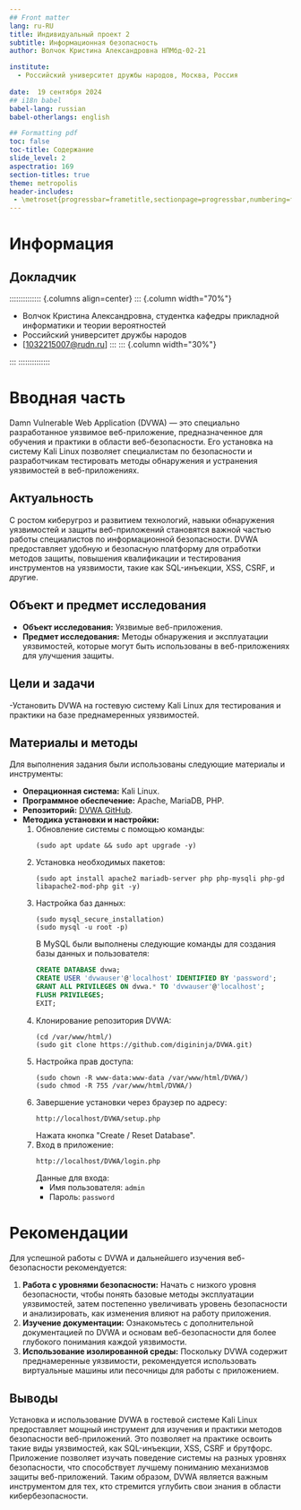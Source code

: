 ```yaml
---
## Front matter
lang: ru-RU
title: Индивидуальный проект 2
subtitle: Информационная безопасность 
author: Волчок Кристина Александровна НПМбд-02-21

institute:
  - Российский университет дружбы народов, Москва, Россия
  
date:  19 сентября 2024
## i18n babel
babel-lang: russian
babel-otherlangs: english

## Formatting pdf
toc: false
toc-title: Содержание
slide_level: 2
aspectratio: 169
section-titles: true
theme: metropolis
header-includes:
 - \metroset{progressbar=frametitle,sectionpage=progressbar,numbering=fraction}
---
```


# Информация

## Докладчик

:::::::::::::: {.columns align=center}
::: {.column width="70%"}

  * Волчок Кристина Александровна, студентка  кафедры прикладной информатики и теории вероятностей
  * Российский университет дружбы народов
  * [1032215007@rudn.ru]
:::
::: {.column width="30%"}


:::
::::::::::::::

# Вводная часть

Damn Vulnerable Web Application (DVWA) — это специально разработанное уязвимое веб-приложение, предназначенное для обучения и практики в области веб-безопасности. Его установка на систему Kali Linux позволяет специалистам по безопасности и разработчикам тестировать методы обнаружения и устранения уязвимостей в веб-приложениях.

## Актуальность

С ростом киберугроз и развитием технологий, навыки обнаружения уязвимостей и защиты веб-приложений становятся важной частью работы специалистов по информационной безопасности. DVWA предоставляет удобную и безопасную платформу для отработки методов защиты, повышения квалификации и тестирования инструментов на уязвимости, такие как SQL-инъекции, XSS, CSRF, и другие.


## Объект и предмет исследования

- **Объект исследования:** Уязвимые веб-приложения.
- **Предмет исследования:** Методы обнаружения и эксплуатации уязвимостей, которые могут быть использованы в веб-приложениях для улучшения защиты.

## Цели и задачи

-Установить DVWA на гостевую систему Kali Linux для тестирования и практики на базе преднамеренных уязвимостей.

## Материалы и методы

Для выполнения задания были использованы следующие материалы и инструменты:
- **Операционная система:** Kali Linux.
- **Программное обеспечение:** Apache, MariaDB, PHP.
- **Репозиторий:** [DVWA GitHub](https://github.com/digininja/DVWA).
- **Методика установки и настройки:**
  1. Обновление системы с помощью команды:
     ```
     (sudo apt update && sudo apt upgrade -y)
     ```
  2. Установка необходимых пакетов:
     ```
     (sudo apt install apache2 mariadb-server php php-mysqli php-gd libapache2-mod-php git -y)
     ```
  3. Настройка баз данных:
     ```
     (sudo mysql_secure_installation)
     (sudo mysql -u root -p)
     ```
     В MySQL были выполнены следующие команды для создания базы данных и пользователя:
     ```sql
     CREATE DATABASE dvwa;
     CREATE USER 'dvwauser'@'localhost' IDENTIFIED BY 'password';
     GRANT ALL PRIVILEGES ON dvwa.* TO 'dvwauser'@'localhost';
     FLUSH PRIVILEGES;
     EXIT;
     ```
  4. Клонирование репозитория DVWA:
     ```
     (cd /var/www/html/)
     (sudo git clone https://github.com/digininja/DVWA.git)
     ```
  5. Настройка прав доступа:
     ```
     (sudo chown -R www-data:www-data /var/www/html/DVWA/)
     (sudo chmod -R 755 /var/www/html/DVWA/)
     ```
  6. Завершение установки через браузер по адресу:
     ```
     http://localhost/DVWA/setup.php
     ```
     Нажата кнопка "Create / Reset Database".
  7. Вход в приложение:
     ```
     http://localhost/DVWA/login.php
     ```
     Данные для входа:
     - Имя пользователя: `admin`
     - Пароль: `password`

# Рекомендации

Для успешной работы с DVWA и дальнейшего изучения веб-безопасности рекомендуется:
1. **Работа с уровнями безопасности:** Начать с низкого уровня безопасности, чтобы понять базовые методы эксплуатации уязвимостей, затем постепенно увеличивать уровень безопасности и анализировать, как изменения влияют на работу приложения.
2. **Изучение документации:** Ознакомьтесь с дополнительной документацией по DVWA и основам веб-безопасности для более глубокого понимания каждой уязвимости.
3. **Использование изолированной среды:** Поскольку DVWA содержит преднамеренные уязвимости, рекомендуется использовать виртуальные машины или песочницы для работы с приложением.

## Выводы

Установка и использование DVWA в гостевой системе Kali Linux предоставляет мощный инструмент для изучения и практики методов безопасности веб-приложений. Это позволяет на практике освоить такие виды уязвимостей, как SQL-инъекции, XSS, CSRF и брутфорс. Приложение позволяет изучать поведение системы на разных уровнях безопасности, что способствует лучшему пониманию механизмов защиты веб-приложений. Таким образом, DVWA является важным инструментом для тех, кто стремится углубить свои знания в области кибербезопасности.






